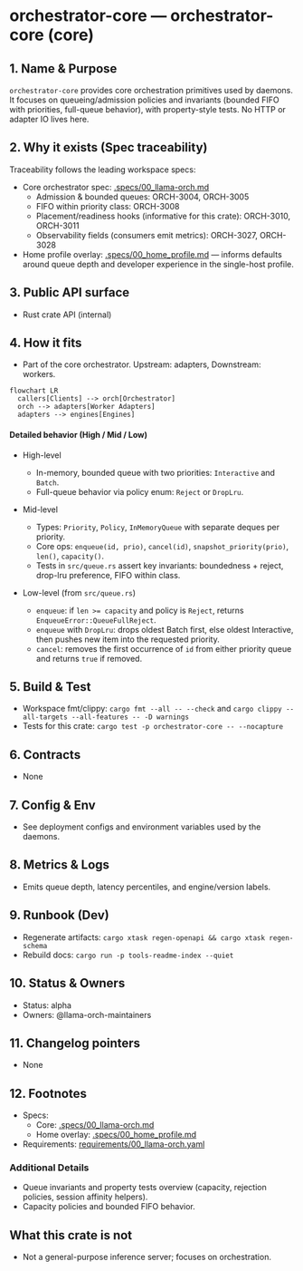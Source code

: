 # orchestrator-core — orchestrator-core (core)

## 1. Name & Purpose

`orchestrator-core` provides core orchestration primitives used by daemons. It focuses on queueing/admission policies and invariants (bounded FIFO with priorities, full-queue behavior), with property-style tests. No HTTP or adapter IO lives here.

## 2. Why it exists (Spec traceability)

Traceability follows the leading workspace specs:

- Core orchestrator spec: [.specs/00_llama-orch.md](../.specs/00_llama-orch.md)
  - Admission & bounded queues: ORCH-3004, ORCH-3005
  - FIFO within priority class: ORCH-3008
  - Placement/readiness hooks (informative for this crate): ORCH-3010, ORCH-3011
  - Observability fields (consumers emit metrics): ORCH-3027, ORCH-3028
- Home profile overlay: [.specs/00_home_profile.md](../.specs/00_home_profile.md) — informs defaults around queue depth and developer experience in the single-host profile.


## 3. Public API surface

- Rust crate API (internal)

## 4. How it fits

- Part of the core orchestrator. Upstream: adapters, Downstream: workers.

```mermaid
flowchart LR
  callers[Clients] --> orch[Orchestrator]
  orch --> adapters[Worker Adapters]
  adapters --> engines[Engines]
```

#### Detailed behavior (High / Mid / Low)

- High-level
  - In-memory, bounded queue with two priorities: `Interactive` and `Batch`.
  - Full-queue behavior via policy enum: `Reject` or `DropLru`.

- Mid-level
  - Types: `Priority`, `Policy`, `InMemoryQueue` with separate deques per priority.
  - Core ops: `enqueue(id, prio)`, `cancel(id)`, `snapshot_priority(prio)`, `len()`, `capacity()`.
  - Tests in `src/queue.rs` assert key invariants: boundedness + reject, drop-lru preference, FIFO within class.

- Low-level (from `src/queue.rs`)
  - `enqueue`: if `len >= capacity` and policy is `Reject`, returns `EnqueueError::QueueFullReject`.
  - `enqueue` with `DropLru`: drops oldest Batch first, else oldest Interactive, then pushes new item into the requested priority.
  - `cancel`: removes the first occurrence of `id` from either priority queue and returns `true` if removed.

## 5. Build & Test

- Workspace fmt/clippy: `cargo fmt --all -- --check` and `cargo clippy --all-targets --all-features
-- -D warnings`
- Tests for this crate: `cargo test -p orchestrator-core -- --nocapture`


## 6. Contracts

- None


## 7. Config & Env

- See deployment configs and environment variables used by the daemons.

## 8. Metrics & Logs

- Emits queue depth, latency percentiles, and engine/version labels.

## 9. Runbook (Dev)

- Regenerate artifacts: `cargo xtask regen-openapi && cargo xtask regen-schema`
- Rebuild docs: `cargo run -p tools-readme-index --quiet`


## 10. Status & Owners

- Status: alpha
- Owners: @llama-orch-maintainers

## 11. Changelog pointers

- None

## 12. Footnotes

- Specs:
  - Core: [.specs/00_llama-orch.md](../.specs/00_llama-orch.md)
  - Home overlay: [.specs/00_home_profile.md](../.specs/00_home_profile.md)
- Requirements: [requirements/00_llama-orch.yaml](../requirements/00_llama-orch.yaml)

### Additional Details
- Queue invariants and property tests overview (capacity, rejection policies, session affinity helpers).
- Capacity policies and bounded FIFO behavior.


## What this crate is not

- Not a general-purpose inference server; focuses on orchestration.
